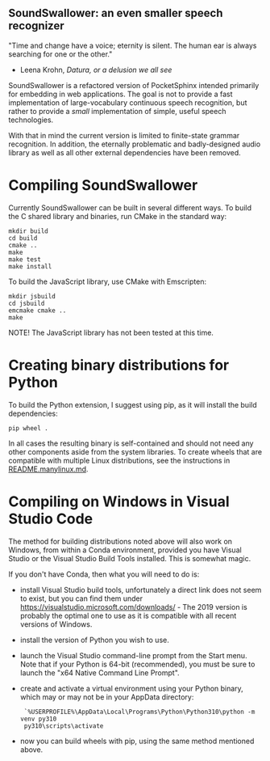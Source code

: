 SoundSwallower: an even smaller speech recognizer
-------------------------------------------------

"Time and change have a voice; eternity is silent. The human ear is
always searching for one or the other."
- Leena Krohn, *Datura, or a delusion we all see*

SoundSwallower is a refactored version of PocketSphinx intended
primarily for embedding in web applications.  The goal is not to
provide a fast implementation of large-vocabulary continuous speech
recognition, but rather to provide a *small* implementation of simple,
useful speech technologies.

With that in mind the current version is limited to finite-state
grammar recognition.  In addition, the eternally problematic and
badly-designed audio library as well as all other external
dependencies have been removed.

Compiling SoundSwallower
========================

Currently SoundSwallower can be built in several different ways. To
build the C shared library and binaries, run CMake in the standard way:

	mkdir build
	cd build
	cmake ..
	make
	make test
	make install

To build the JavaScript library, use CMake with Emscripten:

	mkdir jsbuild
	cd jsbuild
	emcmake cmake ..
	make
	
NOTE! The JavaScript library has not been tested at this time.

Creating binary distributions for Python
========================================

To build the Python extension, I suggest using pip, as it will install
the build dependencies:

	pip wheel .

In all cases the resulting binary is self-contained and should not
need any other components aside from the system libraries.  To create
wheels that are compatible with multiple Linux distributions, see the
instructions in [README.manylinux.md](/README.manylinux.md).

Compiling on Windows in Visual Studio Code
==========================================

The method for building distributions noted above will also work on
Windows, from within a Conda environment, provided you have Visual
Studio or the Visual Studio Build Tools installed.  This is somewhat
magic.

If you don't have Conda, then what you will need to do is:

 - install Visual Studio build tools, unfortunately a direct link does
   not seem to exist, but you can find them under
   https://visualstudio.microsoft.com/downloads/ - The 2019 version is
   probably the optimal one to use as it is compatible with all recent
   versions of Windows.
 - install the version of Python you wish to use.
 - launch the Visual Studio command-line prompt from the Start menu.
   Note that if your Python is 64-bit (recommended), you must be sure
   to launch the "x64 Native Command Line Prompt".
 - create and activate a virtual environment using your Python binary,
   which may or may not be in your AppData directory:

        `%USERPROFILE%\AppData\Local\Programs\Python\Python310\python -m venv py310
        py310\scripts\activate
 
 - now you can build wheels with pip, using the same method mentioned above.
